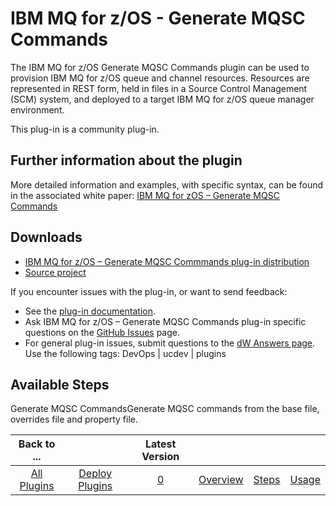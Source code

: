 
# IBM MQ for z/OS - Generate MQSC Commands

The IBM MQ for z/OS Generate MQSC Commands plugin can be used to provision IBM MQ for z/OS queue and channel resources. Resources are represented in REST form, held in files in a Source Control Management (SCM) system, and deployed to a target IBM MQ for z/OS queue manager environment.

This plug-in is a community plug-in.

## Further information about the plugin

More detailed information and examples, with specific syntax, can be found in the associated white paper: [IBM MQ for zOS – Generate MQSC Commands](https://github.com/IBM-UrbanCode/IBM-MQ-zOS-UCD/blob/master/doc/white_paper/IBM%20MQ%20for%20zOS%20Generate%20MQSC%20Commands.pdf)

## Downloads

* [IBM MQ for z/OS – Generate MQSC Commmands plug-in distribution](https://github.com/IBM-UrbanCode/IBM-MQ-zOS-UCD/releases)
* [Source project](https://github.com/IBM-UrbanCode/IBM-MQ-zOS-UCD)

If you encounter issues with the plug-in, or want to send feedback:

* See the [plug-in documentation](https://github.com/IBM-UrbanCode/IBM-MQ-zOS-UCD/tree/master/doc).
* Ask IBM MQ for z/OS – Generate MQSC Commands plug-in specific questions on the [GitHub Issues](https://github.com/IBM-UrbanCode/IBM-MQ-zOS-UCD/issues) page.
* For general plug-in issues, submit questions to the [dW Answers page](https://community.ibm.com/community/user/wasdevops/urbancode-discussion). Use the following tags: DevOps | ucdev | plugins

## Available Steps

Generate MQSC CommandsGenerate MQSC commands from the base file, overrides file and property file.

|          Back to ...          ||         Latest Version         ||||
|:-----------------------------:|:------------------------------:| :---: | :---: | :---: | :---: |
| [All Plugins](../../index.md) | [Deploy Plugins](../README.md) |[0]()|[Overview](overview.md)|[Steps](steps.md)|[Usage](usage.md)|
